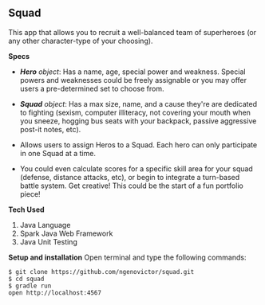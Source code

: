 ## Squad
This app that allows you to recruit a well-balanced team of superheroes (or any other character-type of your choosing).

**Specs**
- **_Hero_** _object_: Has a name, age, special power and weakness. Special powers and weaknesses could be freely assignable or you may offer users a pre-determined set to choose from.

- **_Squad_** _object_: Has a max size, name, and a cause they're are dedicated to fighting (sexism, computer illiteracy, not covering your mouth when you sneeze, hogging bus seats with your backpack, passive aggressive post-it notes, etc).

- Allows users to assign Heros to a Squad. Each hero can only participate in one Squad at a time.

- You could even calculate scores for a specific skill area for your squad (defense, distance attacks, etc), or begin to integrate a turn-based battle system. Get creative! This could be the start of a fun portfolio piece!

**Tech Used**
1. Java Language
2. Spark Java Web Framework
3. Java Unit Testing

**Setup and installation**
Open terminal and type the following commands:
```
$ git clone https://github.com/ngenovictor/squad.git
$ cd squad
$ gradle run
open http://localhost:4567
```
